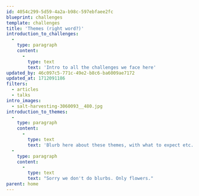 ```yaml
---
id: 4054c299-5d59-4a2a-b98c-597ebfaee2fc
blueprint: challenges
template: challenges
title: 'Themes (right word?)'
introduction_to_challenges:
  -
    type: paragraph
    content:
      -
        type: text
        text: 'Intro to all the challenges we face here'
updated_by: 46c097c5-771c-49e2-b8c6-ba6009ae7172
updated_at: 1712091186
filters:
  - articles
  - talks
intro_images:
  - salt-harvesting-3060093__480.jpg
introduction_to_themes:
  -
    type: paragraph
    content:
      -
        type: text
        text: 'Blurb here about these themes, with what to expect etc.'
  -
    type: paragraph
    content:
      -
        type: text
        text: "Sorry we don't do blurbs. Only flowers."
parent: home
---
```

